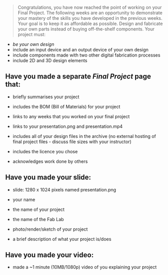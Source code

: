 > Congratulations, you have now reached the point of working on your Final Project. The following weeks are an opportunity to demonstrate your mastery of the skills you have developed in the previous weeks. Your goal is to keep it as affordable as possible. Design and fabricate your own parts instead of buying off-the-shelf components. Your project must:
* *be your own design*
* include an input device and an output device of your own design
* include components made with two other digital fabrication processes
* include 2D and 3D design elements  


## Have you made a separate *Final Project* page that:
* briefly summarises your project

* includes the BOM (Bill of Materials) for your project

* links to any weeks that you worked on your final project

* links to your presentation.png and presentation.mp4

* includes all of your design files in the archive (no external hosting of final project files - discuss file sizes with your instructor)

* includes the licence you chose

* acknowledges work done by others

## Have you made your slide: 
* slide: 1280 x 1024 pixels named presentation.png

* your name

* the name of your project

* the name of the Fab Lab

* photo/render/sketch of your project

* a brief description of what your project is/does

## Have you made your video:
* made a ~1 minute (10MB/1080p) video of you explaining your project
